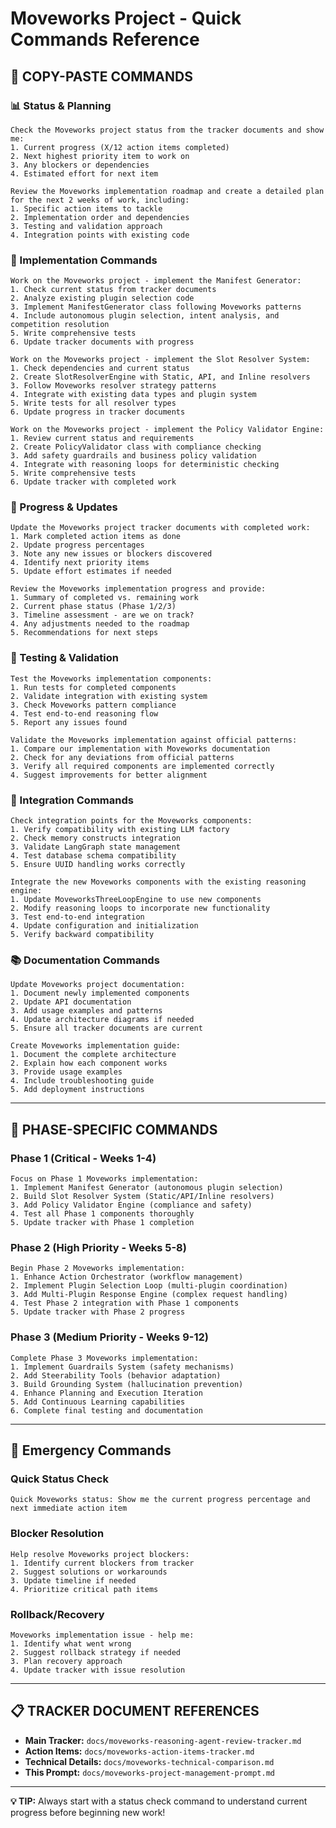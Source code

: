 # Moveworks Project - Quick Commands Reference

## 🚀 **COPY-PASTE COMMANDS**

### **📊 Status & Planning**

```
Check the Moveworks project status from the tracker documents and show me:
1. Current progress (X/12 action items completed)
2. Next highest priority item to work on
3. Any blockers or dependencies
4. Estimated effort for next item
```

```
Review the Moveworks implementation roadmap and create a detailed plan for the next 2 weeks of work, including:
1. Specific action items to tackle
2. Implementation order and dependencies  
3. Testing and validation approach
4. Integration points with existing code
```

### **🔧 Implementation Commands**

```
Work on the Moveworks project - implement the Manifest Generator:
1. Check current status from tracker documents
2. Analyze existing plugin selection code
3. Implement ManifestGenerator class following Moveworks patterns
4. Include autonomous plugin selection, intent analysis, and competition resolution
5. Write comprehensive tests
6. Update tracker documents with progress
```

```
Work on the Moveworks project - implement the Slot Resolver System:
1. Check dependencies and current status
2. Create SlotResolverEngine with Static, API, and Inline resolvers
3. Follow Moveworks resolver strategy patterns
4. Integrate with existing data types and plugin system
5. Write tests for all resolver types
6. Update progress in tracker documents
```

```
Work on the Moveworks project - implement the Policy Validator Engine:
1. Review current status and requirements
2. Create PolicyValidator class with compliance checking
3. Add safety guardrails and business policy validation
4. Integrate with reasoning loops for deterministic checking
5. Write comprehensive tests
6. Update tracker with completed work
```

### **🔄 Progress & Updates**

```
Update the Moveworks project tracker documents with completed work:
1. Mark completed action items as done
2. Update progress percentages
3. Note any new issues or blockers discovered
4. Identify next priority items
5. Update effort estimates if needed
```

```
Review the Moveworks implementation progress and provide:
1. Summary of completed vs. remaining work
2. Current phase status (Phase 1/2/3)
3. Timeline assessment - are we on track?
4. Any adjustments needed to the roadmap
5. Recommendations for next steps
```

### **🧪 Testing & Validation**

```
Test the Moveworks implementation components:
1. Run tests for completed components
2. Validate integration with existing system
3. Check Moveworks pattern compliance
4. Test end-to-end reasoning flow
5. Report any issues found
```

```
Validate the Moveworks implementation against official patterns:
1. Compare our implementation with Moveworks documentation
2. Check for any deviations from official patterns
3. Verify all required components are implemented correctly
4. Suggest improvements for better alignment
```

### **🔗 Integration Commands**

```
Check integration points for the Moveworks components:
1. Verify compatibility with existing LLM factory
2. Check memory constructs integration
3. Validate LangGraph state management
4. Test database schema compatibility
5. Ensure UUID handling works correctly
```

```
Integrate the new Moveworks components with the existing reasoning engine:
1. Update MoveworksThreeLoopEngine to use new components
2. Modify reasoning loops to incorporate new functionality
3. Test end-to-end integration
4. Update configuration and initialization
5. Verify backward compatibility
```

### **📚 Documentation Commands**

```
Update Moveworks project documentation:
1. Document newly implemented components
2. Update API documentation
3. Add usage examples and patterns
4. Update architecture diagrams if needed
5. Ensure all tracker documents are current
```

```
Create Moveworks implementation guide:
1. Document the complete architecture
2. Explain how each component works
3. Provide usage examples
4. Include troubleshooting guide
5. Add deployment instructions
```

---

## 🎯 **PHASE-SPECIFIC COMMANDS**

### **Phase 1 (Critical - Weeks 1-4)**
```
Focus on Phase 1 Moveworks implementation:
1. Implement Manifest Generator (autonomous plugin selection)
2. Build Slot Resolver System (Static/API/Inline resolvers)
3. Add Policy Validator Engine (compliance and safety)
4. Test all Phase 1 components thoroughly
5. Update tracker with Phase 1 completion
```

### **Phase 2 (High Priority - Weeks 5-8)**
```
Begin Phase 2 Moveworks implementation:
1. Enhance Action Orchestrator (workflow management)
2. Implement Plugin Selection Loop (multi-plugin coordination)
3. Add Multi-Plugin Response Engine (complex request handling)
4. Test Phase 2 integration with Phase 1 components
5. Update tracker with Phase 2 progress
```

### **Phase 3 (Medium Priority - Weeks 9-12)**
```
Complete Phase 3 Moveworks implementation:
1. Implement Guardrails System (safety mechanisms)
2. Add Steerability Tools (behavior adaptation)
3. Build Grounding System (hallucination prevention)
4. Enhance Planning and Execution Iteration
5. Add Continuous Learning capabilities
6. Complete final testing and documentation
```

---

## 🚨 **Emergency Commands**

### **Quick Status Check**
```
Quick Moveworks status: Show me the current progress percentage and next immediate action item
```

### **Blocker Resolution**
```
Help resolve Moveworks project blockers:
1. Identify current blockers from tracker
2. Suggest solutions or workarounds
3. Update timeline if needed
4. Prioritize critical path items
```

### **Rollback/Recovery**
```
Moveworks implementation issue - help me:
1. Identify what went wrong
2. Suggest rollback strategy if needed
3. Plan recovery approach
4. Update tracker with issue resolution
```

---

## 📋 **TRACKER DOCUMENT REFERENCES**

- **Main Tracker:** `docs/moveworks-reasoning-agent-review-tracker.md`
- **Action Items:** `docs/moveworks-action-items-tracker.md`  
- **Technical Details:** `docs/moveworks-technical-comparison.md`
- **This Prompt:** `docs/moveworks-project-management-prompt.md`

---

**💡 TIP:** Always start with a status check command to understand current progress before beginning new work!

